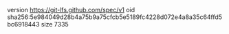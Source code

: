 version https://git-lfs.github.com/spec/v1
oid sha256:5e984049d28b4a75b9a75cfcb5e5189fc4228d072e4a8a35c64ffd5bc6918443
size 7335
